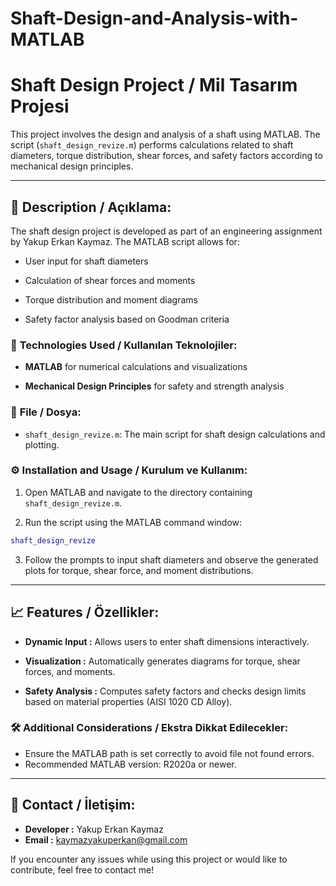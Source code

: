# Shaft-Design-and-Analysis-with-MATLAB
# Shaft Design Project / Mil Tasarım Projesi

This project involves the design and analysis of a shaft using MATLAB. The script (`shaft_design_revize.m`) performs calculations related to shaft diameters, torque distribution, shear forces, and safety factors according to mechanical design principles.


---

## 📄 **Description / Açıklama:**
The shaft design project is developed as part of an engineering assignment by Yakup Erkan Kaymaz. The MATLAB script allows for:

- User input for shaft diameters

- Calculation of shear forces and moments

- Torque distribution and moment diagrams

- Safety factor analysis based on Goodman criteria

### 🚀 **Technologies Used / Kullanılan Teknolojiler:**
- **MATLAB** for numerical calculations and visualizations

- **Mechanical Design Principles** for safety and strength analysis

### 📂 **File / Dosya:**
- `shaft_design_revize.m`: The main script for shaft design calculations and plotting.

### ⚙️ **Installation and Usage / Kurulum ve Kullanım:**
1. Open MATLAB and navigate to the directory containing `shaft_design_revize.m`.

2. Run the script using the MATLAB command window:
```matlab
shaft_design_revize
```
3. Follow the prompts to input shaft diameters and observe the generated plots for torque, shear force, and moment distributions.

---

## 📈 **Features / Özellikler:**
- **Dynamic Input :** Allows users to enter shaft dimensions interactively.


- **Visualization :** Automatically generates diagrams for torque, shear forces, and moments.

- **Safety Analysis :** Computes safety factors and checks design limits based on material properties (AISI 1020 CD Alloy).


### 🛠️ **Additional Considerations / Ekstra Dikkat Edilecekler:**
- Ensure the MATLAB path is set correctly to avoid file not found errors.
- Recommended MATLAB version: R2020a or newer.
---

## 📧 **Contact / İletişim:**
- **Developer :** Yakup Erkan Kaymaz
- **Email :** kaymazyakuperkan@gmail.com

If you encounter any issues while using this project or would like to contribute, feel free to contact me!

